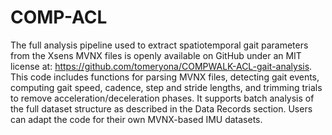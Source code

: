 # COMP-ACL
The full analysis pipeline used to extract spatiotemporal gait parameters from the Xsens MVNX files is openly available on GitHub under an MIT license at: https://github.com/tomeryona/COMPWALK-ACL-gait-analysis.
This code includes functions for parsing MVNX files, detecting gait events, computing gait speed, cadence, step and stride lengths, and trimming trials to remove acceleration/deceleration phases. It supports batch analysis of the full dataset structure as described in the Data Records section. Users can adapt the code for their own MVNX-based IMU datasets.

